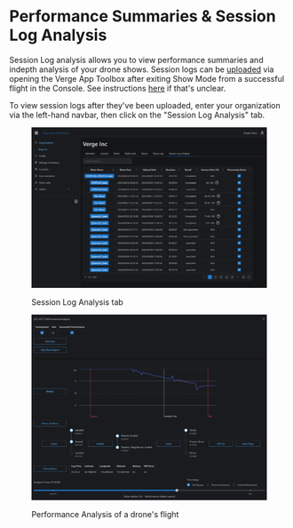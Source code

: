 # Performance Summaries & Session Log Analysis

Session Log analysis allows you to view performance summaries and indepth analysis of your drone shows. Session logs can be [uploaded](https://app.gitbook.com/o/Oh6nX1fqlJti7A6kJdwJ/s/akGR2bVCZLTNoe2hkqeR/\~/changes/15/drone-show-software/quickstart/console-and-drone-session-logging) via opening the Verge App Toolbox after exiting Show Mode from a successful flight in the Console. See instructions [here](https://app.gitbook.com/o/Oh6nX1fqlJti7A6kJdwJ/s/akGR2bVCZLTNoe2hkqeR/\~/changes/15/drone-show-software/quickstart/console-and-drone-session-logging) if that's unclear.&#x20;

To view session logs after they've been uploaded, enter your organization via the left-hand navbar, then click on the "Session Log Analysis" tab.&#x20;

<figure><img src="../../.gitbook/assets/image (26).png" alt=""><figcaption><p>Session Log Analysis tab</p></figcaption></figure>

<figure><img src="../../.gitbook/assets/image (6) (1).png" alt=""><figcaption><p>Performance Analysis of a drone's flight</p></figcaption></figure>
